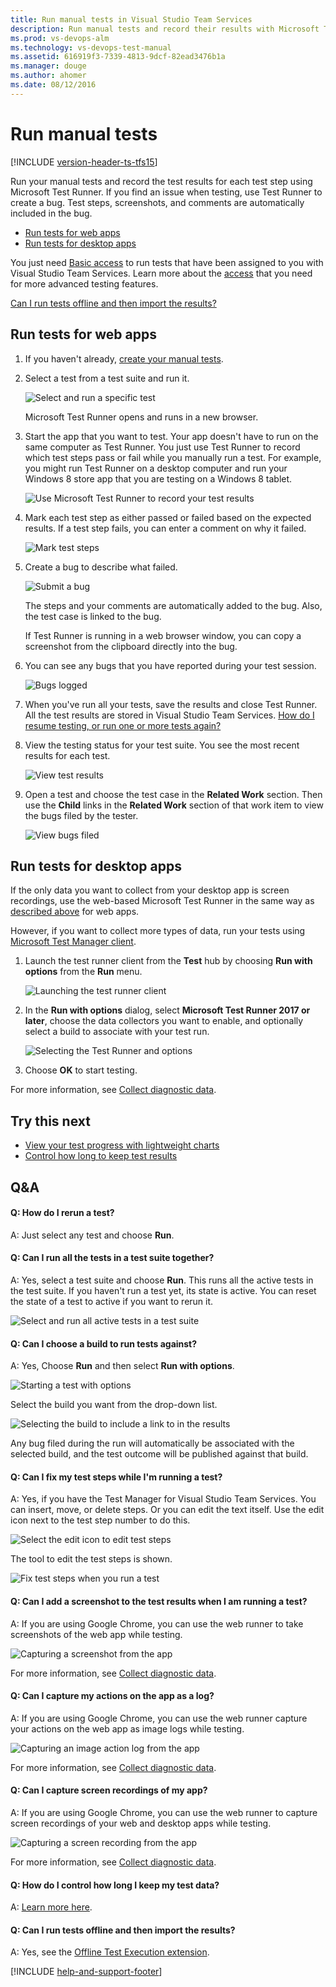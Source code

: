```yaml
---
title: Run manual tests in Visual Studio Team Services
description: Run manual tests and record their results with Microsoft Test Runner and Visual Studio Team Services
ms.prod: vs-devops-alm
ms.technology: vs-devops-test-manual
ms.assetid: 616919f3-7339-4813-9dcf-82ead3476b1a
ms.manager: douge
ms.author: ahomer
ms.date: 08/12/2016
---
```


# Run manual tests

[!INCLUDE [version-header-ts-tfs15](../_shared/version-header-ts-tfs15.md)] 

Run your manual tests and record the test results for each test step 
using Microsoft Test Runner. If you find an issue when testing, 
use Test Runner to create a bug. Test steps, screenshots, and comments 
are automatically included in the bug. 

* [Run tests for web apps](#run-web)
* [Run tests for desktop apps](#run-desktop)

You just need [Basic access](https://www.visualstudio.com/team-services/compare-features/) 
to run tests that have been assigned to you with Visual Studio Team Services. 
Learn more about the
[access](https://www.visualstudio.com/pricing/visual-studio-online-pricing-vs) 
that you need for more advanced testing features.

[Can I run tests offline and then import the results?](#runoffline)

<a name="run-web"></a>
## Run tests for web apps

1. If you haven't already, [create your manual tests](create-test-cases.md#test-cases).

1. Select a test from a test suite and run it.
      
   ![Select and run a specific test](_img/run-manual-tests/RunTest_2.png)

   Microsoft Test Runner opens and runs in a new browser.

1. Start the app that you want to test. Your app doesn't have to run on 
   the same computer as Test Runner. You just use Test Runner to record which 
   test steps pass or fail while you manually run a test. For example, you 
   might run Test Runner on a desktop computer and run your Windows 8 store 
   app that you are testing on a Windows 8 tablet.

   ![Use Microsoft Test Runner to record your test results](_img/run-manual-tests/RunTestsStartApp.png)

1. Mark each test step as either passed or failed based on the expected results. 
   If a test step fails, you can enter a comment on why it failed.

   ![Mark test steps](_img/run-manual-tests/RunTest_3.png)

1. Create a bug to describe what failed.

   ![Submit a bug](_img/run-manual-tests/RunTest_4.png)

   The steps and your comments are automatically added to the bug. Also, 
   the test case is linked to the bug.

   If Test Runner is running in a web browser window, 
   you can copy a screenshot from the clipboard directly into the bug.

1. You can see any bugs that you have reported during your test session.

   ![Bugs logged](_img/run-manual-tests/RunTest_5.png)

1. When you've run all your tests, save the results and close Test Runner. 
   All the test results are stored in Visual Studio Team Services.
   [How do I resume testing, or run one or more tests again?](#qanda)

1. View the testing status for your test suite.
   You see the most recent results for each test.

   ![View test results](_img/run-manual-tests/RunTest_8.png)

1. Open a test and choose the test case in the **Related Work** section.
   Then use the **Child** links in the **Related Work** section of that 
   work item to view the bugs filed by the tester.
   
   ![View bugs filed](_img/run-manual-tests/view-bugs.png)  

<a name="run-desktop"></a>
## Run tests for desktop apps

If the only data you want to collect from your desktop app
is screen recordings, use the web-based Microsoft Test Runner 
in the same way as [described above](#run-web) for web apps.

However, if you want to collect more types of data, run your tests using
[Microsoft Test Manager client](../mtm/run-manual-tests-with-microsoft-test-manager.md).

1. Launch the test runner 
   client from the **Test** hub by choosing **Run with options**
   from the **Run** menu.

   ![Launching the test runner client](../_img/_shared/collect-diagnostic-data-16.png)

1. In the **Run with options** dialog, select **Microsoft 
   Test Runner 2017 or later**, choose the data collectors you 
   want to enable, and optionally select a build to associate 
   with your test run.

   ![Selecting the Test Runner and options](../_img/_shared/run-manual-tests-19.png)

1. Choose **OK** to start testing. 

For more information, see
[Collect diagnostic data](../collect-diagnostic-data.md#collect-desktop).

## Try this next

* [View your test progress with lightweight charts](track-test-status.md)
* [Control how long to keep test results](how-long-to-keep-test-results.md)

## Q&A

<!-- BEGINSECTION class="md-qanda" -->

<a name="qanda"></a>
#### Q:  How do I rerun a test?

A:  Just select any test and choose **Run**.

#### Q:  Can I run all the tests in a test suite together?

A:  Yes, select a test suite and choose **Run**. This runs all the active 
tests in the test suite. If you haven't run a test yet, its state 
is active. You can reset the state of a test to active if you want to rerun it.  

![Select and run all active tests in a test suite](_img/run-manual-tests/RunTestsRunSuite.png)

#### Q: Can I choose a build to run tests against?

A: Yes, Choose **Run** and then select **Run with options**.

![Starting a test with options](../_img/_shared/collect-diagnostic-data-16.png) 

Select the build you want from the drop-down list.

![Selecting the build to include a link to in the results](_img/run-manual-tests/select-build-for-webrunner.png) 

Any bug filed during the run will automatically be associated 
with the selected build, and the test outcome will be published
against that build.

#### Q: Can I fix my test steps while I'm running a test?

A:  Yes, if you have the Test Manager for Visual Studio Team Services. 
You can insert, move, or delete steps. 
Or you can edit the text itself. Use the edit icon next to the test 
step number to do this.
    
![Select the edit icon to edit test steps](_img/run-manual-tests/RunTest_11.png) 

The tool to edit the test steps is shown.
    
![Fix test steps when you run a test](_img/run-manual-tests/RunTest_9.png) 

#### Q: Can I add a screenshot to the test results when I am running a test?

A: If you are using Google Chrome, you can use 
the web runner to take screenshots of the web 
app while testing. 

![Capturing a screenshot from the app](../_img/_shared/collect-diagnostic-data-01.png) 

For more information, see [Collect diagnostic data](../collect-diagnostic-data.md#web-screenshot).

#### Q: Can I capture my actions on the app as a log? 
A: If you are using Google Chrome, you can use 
the web runner capture your actions on the web 
app as image logs while testing.
 
![Capturing an image action log from the app](../_img/_shared/collect-diagnostic-data-06.png) 

For more information, see [Collect diagnostic data](../collect-diagnostic-data.md#web-log).

#### Q: Can I capture screen recordings of my app?
A: If you are using Google Chrome, you can use 
the web runner to capture screen recordings of 
your web and desktop apps while testing. 

![Capturing a screen recording from the app](../_img/_shared/collect-diagnostic-data-11.png) 

For more information, see [Collect diagnostic data](../collect-diagnostic-data.md#web-recording).

#### Q:  How do I control how long I keep my test data?

A:  [Learn more here](how-long-to-keep-test-results.md).

<a name="runoffline"></a>
#### Q: Can I run tests offline and then import the results?

A: Yes, see the [Offline Test Execution extension](https://marketplace.visualstudio.com/items?itemName=ms-devlabs.OfflineTestExecution).

<!-- ENDSECTION --> 

[!INCLUDE [help-and-support-footer](../_shared/help-and-support-footer.md)] 
